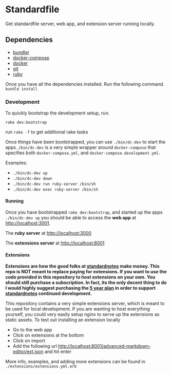 # Standardfile
Get standardfile server, web app, and extension server running locally.


## Dependencies
* [bundler](https://bundler.io/)
* [docker-compose](https://docs.docker.com/compose/install/)
* [docker](https://docs.docker.com/install/)
* [git](https://git-scm.com/book/en/v2/Getting-Started-Installing-Git)
* [ruby](https://www.ruby-lang.org/en/documentation/installation/)

Once you have all the dependencies installed. Run the following command.
`bundle install`

### Development
To quickly bootstrap the development setup, run.

`rake dev:bootstrap` 

run `rake -T` to get additional rake tasks

Once things have been bootstrapped, you can use `./bin/dc-dev` to start the apps. `/bin/dc-dev` is a very simple wrapper around
`docker-compose` that specifies both `docker-compose.yml`, and `docker-compose.development.yml`.

Examples:
  * `./bin/dc-dev up`
  * `./bin/dc-dev down`
  * `./bin/dc-dev run ruby-server /bin/sh`
  * `./bin/dc-dev exec ruby-server /bin/sh`

#### Running
Once you have bootstrapped `rake dev:bootstrap`, and started up the apps `./bin/dc-dev up` you should be able to access
the **web app** at [http://localhost:3001](http://localhost:3001).

The **ruby server** at [http://localhost:3000](http://localhost:3000)

The **extensions server** at [http://localhost:8001](http://localhost:8001)

#### Extensions
**Extensions are how the good folks at [standardnotes](https://standardnotes.org/) make money. This repo is NOT meant to replace paying for extensions.
If you want to use the code provided in this repository to host extensions on your own. You should still purchase a subscription. In fact, its the only decent thing to do
I would highly suggest purchasing the [5 year plan](https://dashboard.standardnotes.org/?p=60) in order to support [standardnotes](https://standardnotes.org/) continued development.**

This repository contains a very simple extensions server, which is meant to be used for local development. If you are wanting to host everything yourself, you could very easily
setup nginx to serve up the extensions as static assets. To test out installing an extension locally

* Go to the web app
* Click on extensions at the bottom
* Click on import
* Add the following url [http://localhost:8001/advanced-markdown-editor/ext.json](http://localhost:8001/advanced-markdown-editor/ext.json) and hit enter

More info, examples, and adding more extensions can be found in `./extensions/extensions.yml.erb`
